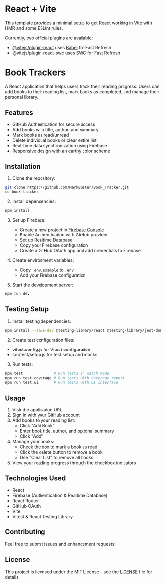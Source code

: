 # React + Vite

This template provides a minimal setup to get React working in Vite with HMR and some ESLint rules.

Currently, two official plugins are available:

- [@vitejs/plugin-react](https://github.com/vitejs/vite-plugin-react/blob/main/packages/plugin-react/README.md) uses [Babel](https://babeljs.io/) for Fast Refresh
- [@vitejs/plugin-react-swc](https://github.com/vitejs/vite-plugin-react-swc) uses [SWC](https://swc.rs/) for Fast Refresh
# Book Trackers

A React application that helps users track their reading progress. Users can add books to their reading list, mark books as completed, and manage their personal library.

## Features
- GitHub Authentication for secure access
- Add books with title, author, and summary
- Mark books as read/unread
- Delete individual books or clear entire list
- Real-time data synchronization using Firebase
- Responsive design with an earthy color scheme

## Installation

1. Clone the repository:
```bash
git clone https://github.com/MarkBuster/Book_Tracker.git
cd book-tracker
```

2. Install dependencies:
```bash
npm install
```

3. Set up Firebase:
   - Create a new project in [Firebase Console](https://console.firebase.google.com/)
   - Enable Authentication with GitHub provider
   - Set up Realtime Database
   - Copy your Firebase configuration
   - Create a GitHub OAuth app and add credentials to Firebase

4. Create environment variables:
   - Copy `.env.example` to `.env`
   - Add your Firebase configuration

5. Start the development server:
```bash
npm run dev
```

## Testing Setup

1. Install testing dependencies:

```bash
npm install --save-dev @testing-library/react @testing-library/jest-dom vitest jsdom @vitest/coverage-c8 @vitest/ui
```

2. Create test configuration files:

- vitest.config.js for Vitest configuration
- src/test/setup.js for test setup and mocks

3. Run tests:

```bash
npm test              # Run tests in watch mode
npm run test:coverage # Run tests with coverage report
npm run test:ui       # Run tests with UI interface
```

## Usage

1. Visit the application URL
2. Sign in with your GitHub account
3. Add books to your reading list:
   - Click "Add Book"
   - Enter book title, author, and optional summary
   - Click "Add"
4. Manage your books:
   - Check the box to mark a book as read
   - Click the delete button to remove a book
   - Use "Clear List" to remove all books
5. View your reading progress through the checkbox indicators

## Technologies Used
- React
- Firebase (Authentication & Realtime Database)
- React Router
- GitHub OAuth
- Vite
- Vitest & React Testing Library

## Contributing
Feel free to submit issues and enhancement requests!

## License
This project is licensed under the MIT License - see the [LICENSE](LICENSE) file for details
